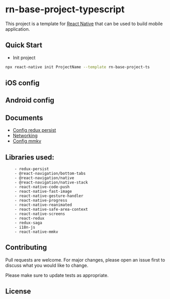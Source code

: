 # rn-base-project-typescript

This project is a template for [React Native](https://reactnative.dev/) that can be used to build mobile application.

## Quick Start

- Init project

```bash
npx react-native init ProjectName --template rn-base-project-ts
```

## iOS config

## Android config

## Documents
- [Config redux persist](docs/config-redux-persist.md)
- [Networking](docs/networking.md)
- [Config mmkv](/docs/mmkv.md)

## Libraries used:
```text
    - redux-persist
    - @react-navigation/bottom-tabs
    - @react-navigation/native
    - @react-navigation/native-stack
    - react-native-code-push
    - react-native-fast-image
    - react-native-gesture-handler
    - react-native-progress
    - react-native-reanimated
    - react-native-safe-area-context
    - react-native-screens
    - react-redux
    - redux-saga
    - i18n-js
    - react-native-mmkv
```

## Contributing
Pull requests are welcome. For major changes, please open an issue first to discuss what you would like to change.

Please make sure to update tests as appropriate.

## License